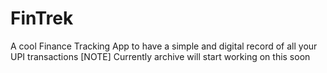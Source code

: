 # FinTrek
A cool Finance Tracking App to have a simple and digital record of all your UPI transactions 
[NOTE] Currently archive will start working on this soon 
